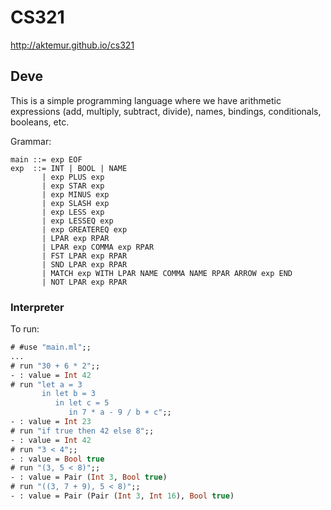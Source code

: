 # CS321

<http://aktemur.github.io/cs321>

## Deve

This is a simple programming language
where we have arithmetic expressions (add, multiply, subtract, divide),
names, bindings, conditionals, booleans, etc.

Grammar:

```
main ::= exp EOF
exp  ::= INT | BOOL | NAME
       | exp PLUS exp
       | exp STAR exp
       | exp MINUS exp
       | exp SLASH exp
       | exp LESS exp
       | exp LESSEQ exp
       | exp GREATEREQ exp
       | LPAR exp RPAR
       | LPAR exp COMMA exp RPAR
       | FST LPAR exp RPAR
       | SND LPAR exp RPAR
       | MATCH exp WITH LPAR NAME COMMA NAME RPAR ARROW exp END
       | NOT LPAR exp RPAR
```

### Interpreter

To run:

```ocaml
# #use "main.ml";;
...
# run "30 + 6 * 2";;
- : value = Int 42
# run "let a = 3
       in let b = 3
          in let c = 5
             in 7 * a - 9 / b + c";;
- : value = Int 23
# run "if true then 42 else 8";;
- : value = Int 42
# run "3 < 4";;
- : value = Bool true
# run "(3, 5 < 8)";;
- : value = Pair (Int 3, Bool true)
# run "((3, 7 + 9), 5 < 8)";;
- : value = Pair (Pair (Int 3, Int 16), Bool true)
```
